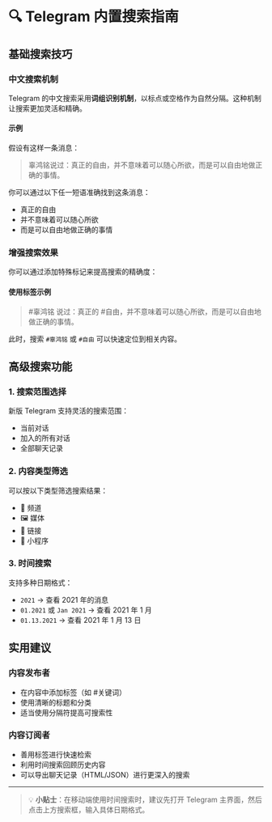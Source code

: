 # 🔍 Telegram 内置搜索指南

## 基础搜索技巧

### 中文搜索机制
Telegram 的中文搜索采用**词组识别机制**，以标点或空格作为自然分隔。这种机制让搜索更加灵活和精确。

#### 示例
假设有这样一条消息：
> 辜鸿铭说过：真正的自由，并不意味着可以随心所欲，而是可以自由地做正确的事情。

你可以通过以下任一短语准确找到这条消息：
- 真正的自由
- 并不意味着可以随心所欲
- 而是可以自由地做正确的事情

### 增强搜索效果
你可以通过添加特殊标记来提高搜索的精确度：

#### 使用标签示例
> #辜鸿铭 说过：真正的 #自由，并不意味着可以随心所欲，而是可以自由地做正确的事情。

此时，搜索 `#辜鸿铭` 或 `#自由` 可以快速定位到相关内容。

## 高级搜索功能

### 1. 搜索范围选择
新版 Telegram 支持灵活的搜索范围：
- 当前对话
- 加入的所有对话
- 全部聊天记录

### 2. 内容类型筛选
可以按以下类型筛选搜索结果：
- 📢 频道
- 🖼️ 媒体
- 🔗 链接
- 🤖 小程序

### 3. 时间搜索
支持多种日期格式：
- `2021` → 查看 2021 年的消息
- `01.2021` 或 `Jan 2021` → 查看 2021 年 1 月
- `01.13.2021` → 查看 2021 年 1 月 13 日

## 实用建议

### 内容发布者
- 在内容中添加标签（如 #关键词）
- 使用清晰的标题和分类
- 适当使用分隔符提高可搜索性

### 内容订阅者
- 善用标签进行快速检索
- 利用时间搜索回顾历史内容
- 可以导出聊天记录（HTML/JSON）进行更深入的搜索

---

> 💡 **小贴士**：在移动端使用时间搜索时，建议先打开 Telegram 主界面，然后点击上方搜索框，输入具体日期格式。

